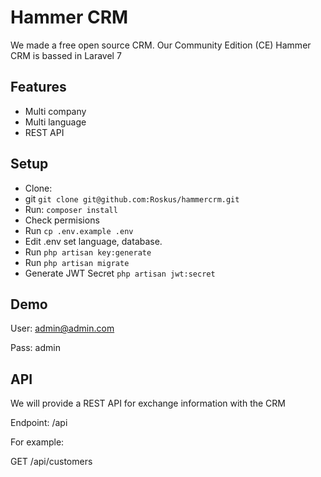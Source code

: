 # Hammer CRM
We made a free open source CRM. Our Community Edition (CE) Hammer CRM is bassed in Laravel 7

## Features
* Multi company
* Multi language
* REST API

## Setup

* Clone:
* git ```git clone git@github.com:Roskus/hammercrm.git```
* Run: ```composer install```
* Check permisions
* Run ```cp .env.example .env```
* Edit .env set language, database.
* Run ```php artisan key:generate```
* Run ```php artisan migrate```
* Generate JWT Secret ```php artisan jwt:secret```

## Demo
User: admin@admin.com

Pass: admin

## API
We will provide a REST API for exchange information with the CRM

Endpoint:
/api

For example:

GET /api/customers
